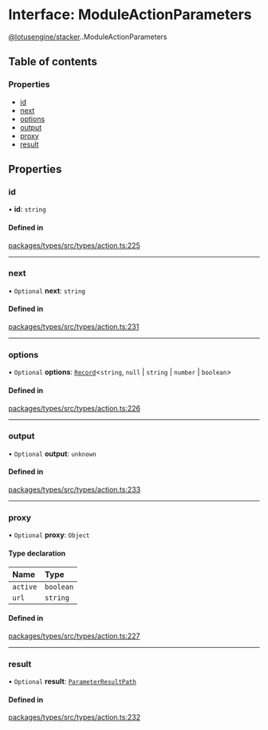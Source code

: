 # Interface: ModuleActionParameters

[@lotusengine/stacker](../wiki/@lotusengine.stacker).[<internal>](../wiki/@lotusengine.stacker.%3Cinternal%3E).ModuleActionParameters

## Table of contents

### Properties

- [id](../wiki/@lotusengine.stacker.%3Cinternal%3E.ModuleActionParameters#id)
- [next](../wiki/@lotusengine.stacker.%3Cinternal%3E.ModuleActionParameters#next)
- [options](../wiki/@lotusengine.stacker.%3Cinternal%3E.ModuleActionParameters#options)
- [output](../wiki/@lotusengine.stacker.%3Cinternal%3E.ModuleActionParameters#output)
- [proxy](../wiki/@lotusengine.stacker.%3Cinternal%3E.ModuleActionParameters#proxy)
- [result](../wiki/@lotusengine.stacker.%3Cinternal%3E.ModuleActionParameters#result)

## Properties

### id

• **id**: `string`

#### Defined in

[packages/types/src/types/action.ts:225](https://github.com/lotusengine/sdk/blob/fdb90a3/packages/types/src/types/action.ts#L225)

___

### next

• `Optional` **next**: `string`

#### Defined in

[packages/types/src/types/action.ts:231](https://github.com/lotusengine/sdk/blob/fdb90a3/packages/types/src/types/action.ts#L231)

___

### options

• `Optional` **options**: [`Record`](../wiki/@lotusengine.stacker.%3Cinternal%3E#record)<`string`, ``null`` \| `string` \| `number` \| `boolean`\>

#### Defined in

[packages/types/src/types/action.ts:226](https://github.com/lotusengine/sdk/blob/fdb90a3/packages/types/src/types/action.ts#L226)

___

### output

• `Optional` **output**: `unknown`

#### Defined in

[packages/types/src/types/action.ts:233](https://github.com/lotusengine/sdk/blob/fdb90a3/packages/types/src/types/action.ts#L233)

___

### proxy

• `Optional` **proxy**: `Object`

#### Type declaration

| Name | Type |
| :------ | :------ |
| `active` | `boolean` |
| `url` | `string` |

#### Defined in

[packages/types/src/types/action.ts:227](https://github.com/lotusengine/sdk/blob/fdb90a3/packages/types/src/types/action.ts#L227)

___

### result

• `Optional` **result**: [`ParameterResultPath`](../wiki/@lotusengine.stacker.%3Cinternal%3E#parameterresultpath)

#### Defined in

[packages/types/src/types/action.ts:232](https://github.com/lotusengine/sdk/blob/fdb90a3/packages/types/src/types/action.ts#L232)
